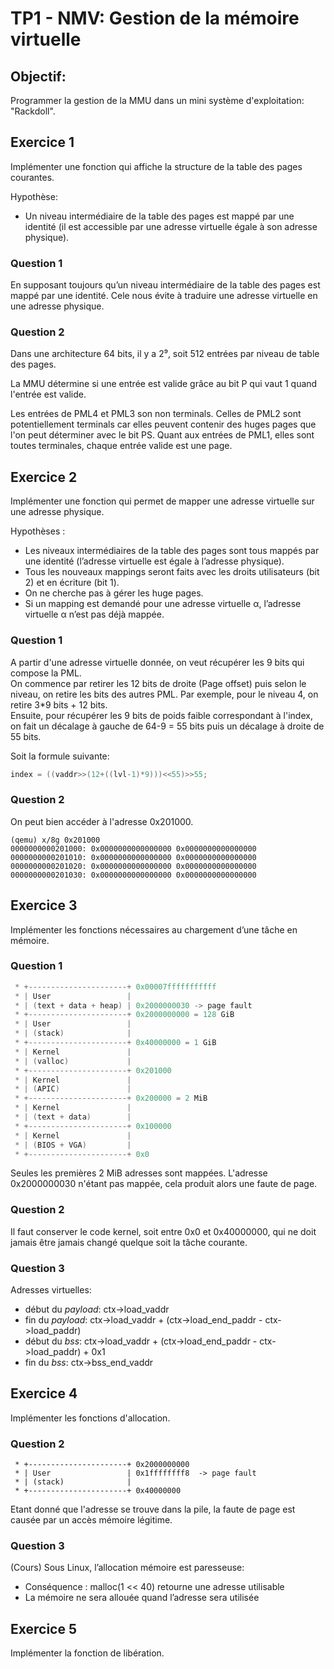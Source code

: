 # TP1 - NMV: Gestion de la mémoire virtuelle

## Objectif:
Programmer la gestion de la MMU dans un mini système d'exploitation: "Rackdoll". 

## Exercice 1
Implémenter une fonction qui affiche la structure de la table des pages courantes.

Hypothèse: 
* Un niveau intermédiaire de la table des pages est mappé
par une identité (il est accessible par une adresse virtuelle égale à son adresse physique).

### Question 1

En supposant toujours qu’un niveau intermédiaire de la table des pages est mappé par une identité. Cele nous évite à traduire une adresse virtuelle en une adresse physique.

### Question 2
Dans une architecture 64 bits, il y a 2⁹, soit 512 entrées par niveau de table des pages.

La MMU détermine si une entrée est valide grâce au bit P qui vaut 1 quand l'entrée est valide.

Les entrées de PML4 et PML3 son non terminals. Celles de PML2 sont potentiellement terminals car elles peuvent contenir des huges pages que l'on peut déterminer avec le bit PS. Quant aux entrées de PML1, elles sont toutes terminales, chaque entrée valide est une page.

## Exercice 2
Implémenter une fonction qui permet de mapper une adresse virtuelle sur une adresse physique.

Hypothèses :
* Les niveaux intermédiaires de la table des pages sont tous mappés par une identité (l’adresse virtuelle
est égale à l’adresse physique).
* Tous les nouveaux mappings seront faits avec les droits utilisateurs (bit 2) et en écriture (bit 1).
* On ne cherche pas à gérer les huge pages.
* Si un mapping est demandé pour une adresse virtuelle α, l’adresse virtuelle α n’est pas déjà mappée.

### Question 1

A partir d'une adresse virtuelle donnée, on veut récupérer les 9 bits qui compose la PML.  
On commence par retirer les 12 bits de droite (Page offset) puis selon le niveau, on retire les bits des autres PML. Par exemple, pour le niveau 4, on retire 3*9 bits + 12 bits.  
Ensuite, pour récupérer les 9 bits de poids faible correspondant à l'index, on fait un décalage à gauche de 64-9 = 55 bits puis un décalage à droite de 55 bits.

Soit la formule suivante: 
```C
index = ((vaddr>>(12+((lvl-1)*9)))<<55)>>55;
```

### Question 2

On peut bien accéder à l'adresse 0x201000.
```
(qemu) x/8g 0x201000
0000000000201000: 0x0000000000000000 0x0000000000000000
0000000000201010: 0x0000000000000000 0x0000000000000000
0000000000201020: 0x0000000000000000 0x0000000000000000
0000000000201030: 0x0000000000000000 0x0000000000000000
```


## Exercice 3

Implémenter les fonctions nécessaires au chargement d’une tâche en mémoire.

### Question 1

```C
 * +----------------------+ 0x00007fffffffffff
 * | User                 |
 * | (text + data + heap) | 0x2000000030 -> page fault
 * +----------------------+ 0x2000000000 = 128 GiB
 * | User                 |   
 * | (stack)              |
 * +----------------------+ 0x40000000 = 1 GiB
 * | Kernel               |
 * | (valloc)             |
 * +----------------------+ 0x201000
 * | Kernel               |
 * | (APIC)               |
 * +----------------------+ 0x200000 = 2 MiB
 * | Kernel               |
 * | (text + data)        |
 * +----------------------+ 0x100000
 * | Kernel               |
 * | (BIOS + VGA)         |
 * +----------------------+ 0x0
```
Seules les premières 2 MiB adresses sont mappées. L'adresse 0x2000000030 n'étant pas mappée, cela produit alors une faute de page.


### Question 2

Il faut conserver le code kernel, soit entre 0x0 et 0x40000000, qui ne doit jamais être jamais changé quelque soit la tâche courante.


### Question 3

Adresses virtuelles:
* début du _payload_: ctx->load_vaddr  
* fin du _payload_: ctx->load_vaddr + (ctx->load_end_paddr - ctx->load_paddr)
* début du _bss_: ctx->load_vaddr + (ctx->load_end_paddr - ctx->load_paddr) + 0x1
* fin du _bss_: ctx->bss_end_vaddr


## Exercice 4

Implémenter les fonctions d'allocation.

### Question 2
```
 * +----------------------+ 0x2000000000
 * | User                 | 0x1ffffffff8  -> page fault
 * | (stack)              |	
 * +----------------------+ 0x40000000
```
Etant donné que l'adresse se trouve dans la pile, la faute de page est causée par un accès mémoire légitime.

### Question 3
(Cours) Sous Linux, l’allocation mémoire est paresseuse: 
* Conséquence : malloc(1 << 40) retourne une adresse utilisable
* La mémoire ne sera allouée quand l’adresse sera utilisée

## Exercice 5

Implémenter la fonction de libération.

### 